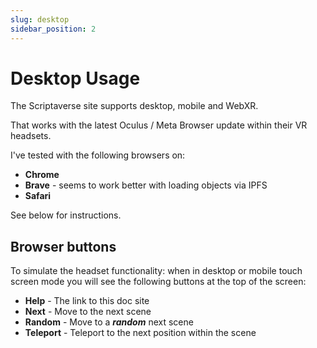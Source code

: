 ```yaml
---
slug: desktop
sidebar_position: 2
---
```


# Desktop Usage

The Scriptaverse site supports desktop, mobile and WebXR. 

That works with the latest Oculus / Meta Browser update within their VR headsets.

I've tested with the following browsers on:

* **Chrome**
* **Brave** - seems to work better with loading objects via IPFS
* **Safari**

See below for instructions.

## Browser buttons

To simulate the headset functionality: when in desktop or mobile touch screen mode you will see the following buttons at the top of the screen:

* **Help** - The link to this doc site
* **Next** - Move to the next scene
* **Random** - Move to a ***random*** next scene
* **Teleport** - Teleport to the next position within the scene




